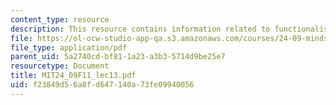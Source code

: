 ```yaml
---
content_type: resource
description: This resource contains information related to functionalism.
file: https://ol-ocw-studio-app-qa.s3.amazonaws.com/courses/24-09-minds-and-machines-fall-2011/f23849d56a8fd647140a73fe09940056_MIT24_09F11_lec13.pdf
file_type: application/pdf
parent_uid: 5a2740cd-bf81-1a23-a3b3-5714d9be25e7
resourcetype: Document
title: MIT24_09F11_lec13.pdf
uid: f23849d5-6a8f-d647-140a-73fe09940056
---
```


